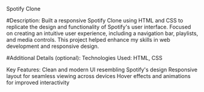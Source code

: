 Spotify Clone

#Description:
Built a responsive Spotify Clone using HTML and CSS to replicate the design and functionality
of Spotify's user interface. Focused on creating an intuitive user experience, including a 
navigation bar, playlists, and media controls. This project helped enhance my skills in web 
development and responsive design.

#Additional Details (optional):
Technologies Used: HTML, CSS

Key Features:
Clean and modern UI resembling Spotify's design
Responsive layout for seamless viewing across devices
Hover effects and animations for improved interactivity

